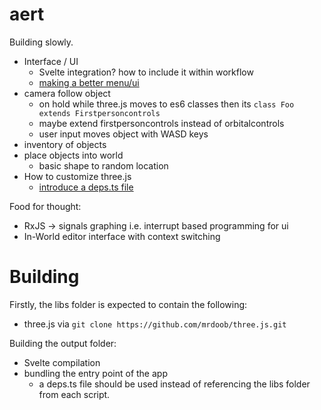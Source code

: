 # aert

Building slowly.

* Interface / UI
  * Svelte integration? how to include it within workflow
  * [making a better menu/ui](https://www.w3schools.com/howto/howto_js_dropdown.asp)
* camera follow object
  * on hold while three.js moves to es6 classes then its `class Foo extends Firstpersoncontrols`
  * maybe extend firstpersoncontrols instead of orbitalcontrols
  * user input moves object with WASD keys
* inventory of objects
* place objects into world
  * basic shape to random location
* How to customize three.js
  * [introduce a deps.ts file](https://deno.land/manual/examples/manage_dependencies)

Food for thought:

* RxJS -> signals graphing i.e. interrupt based programming for ui
* In-World editor interface with context switching

# Building

Firstly, the libs folder is expected to contain the following:

* three.js via `git clone https://github.com/mrdoob/three.js.git`

Building the output folder:

* Svelte compilation
* bundling the entry point of the app
  * a deps.ts file should be used instead of referencing the libs folder from each script.
